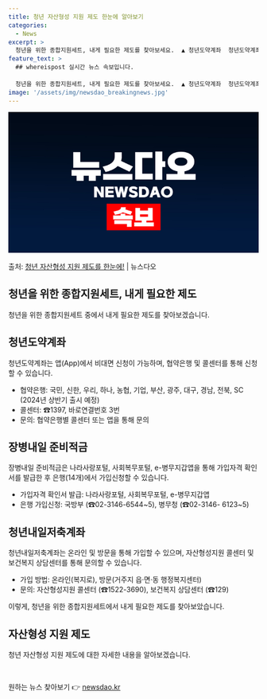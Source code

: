 ```yaml
---
title: 청년 자산형성 지원 제도 한눈에 알아보기
categories:
  - News
excerpt: >
  청년을 위한 종합지원세트, 내게 필요한 제도를 찾아보세요.  ▲ 청년도약계좌  청년도약계좌 협약은행*앱(Ap…
feature_text: >
  ## whereispost 실시간 뉴스 속보입니다.

  청년을 위한 종합지원세트, 내게 필요한 제도를 찾아보세요.  ▲ 청년도약계좌  청년도약계좌 협약은행*앱(Ap…
image: '/assets/img/newsdao_breakingnews.jpg'
---
```


![뉴스다오 속보](/assets/img/newsdao_breakingnews.jpg)

<p>출처: <a href="https://newsdao.kr/3789" rel="dofollow">청년 자산형성 지원 제도를 한눈에!</a> | 뉴스다오</p>

<h2 data-ke-size="size26">청년을 위한 종합지원세트, 내게 필요한 제도</h2>
<p data-ke-size="size16">청년을 위한 종합지원세트 중에서 내게 필요한 제도를 찾아보겠습니다.</p>

<h2 data-ke-size="size24">청년도약계좌</h2>
<p data-ke-size="size16">청년도약계좌는 앱(App)에서 비대면 신청이 가능하며, 협약은행 및 콜센터를 통해 신청할 수 있습니다.</p>
<ul>
<li>협약은행: 국민, 신한, 우리, 하나, 농협, 기업, 부산, 광주, 대구, 경남, 전북, SC (2024년 상반기 출시 예정)</li>
<li>콜센터: ☎1397, 바로연결번호 3번</li>
<li>문의: 협약은행별 콜센터 또는 앱을 통해 문의</li>
</ul>

<h2 data-ke-size="size24">장병내일 준비적금</h2>
<p data-ke-size="size16">장병내일 준비적금은 나라사랑포털, 사회복무포털, e-병무지갑앱을 통해 가입자격 확인서를 발급한 후 은행(14개)에서 가입신청할 수 있습니다.</p>
<ul>
<li>가입자격 확인서 발급: 나라사랑포털, 사회복무포털, e-병무지갑앱</li>
<li>은행 가입신청: 국방부 (☎02-3146-6544~5), 병무청 (☎02-3146- 6123~5)</li>
</ul>

<h2 data-ke-size="size24">청년내일저축계좌</h2>
<p data-ke-size="size16">청년내일저축계좌는 온라인 및 방문을 통해 가입할 수 있으며, 자산형성지원 콜센터 및 보건복지 상담센터를 통해 문의할 수 있습니다.</p>
<ul>
<li>가입 방법: 온라인(복지로), 방문(거주지 읍·면·동 행정복지센터)</li>
<li>문의: 자산형성지원 콜센터 (☎1522-3690), 보건복지 상담센터 (☎129)</li>
</ul>

<p data-ke-size="size16">이렇게, 청년을 위한 종합지원세트에서 내게 필요한 제도를 찾아보았습니다.</p>
<h2 data-ke-size="size26">자산형성 지원 제도</h2>
<p data-ke-size="size16">청년 자산형성 지원 제도에 대한 자세한 내용을 알아보겠습니다.</p>
<p data-ke-size="size16">&nbsp;</p> 

원하는 뉴스 찾아보기 👉 <a href="https://newsdao.kr" rel="dofollow">newsdao.kr</a>


